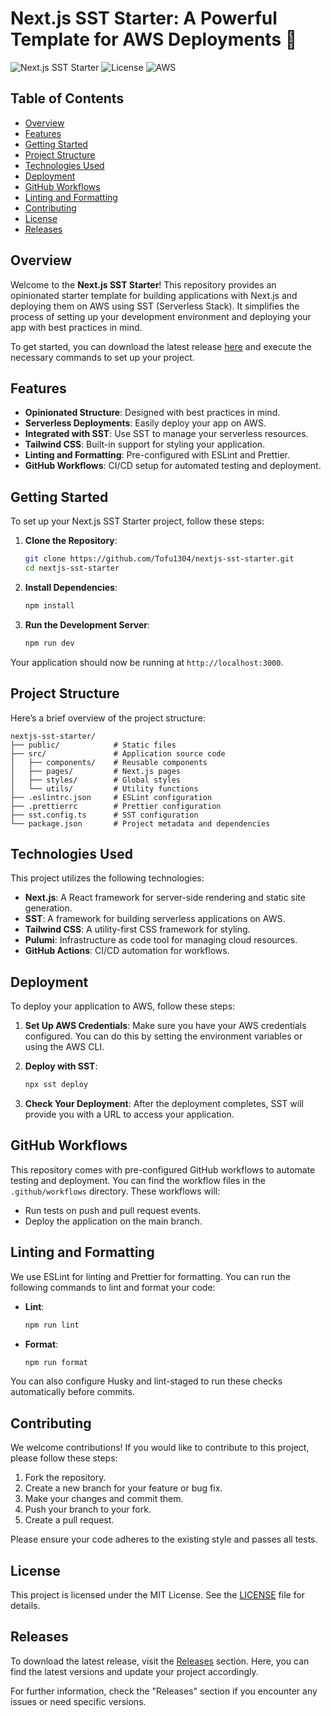 # Next.js SST Starter: A Powerful Template for AWS Deployments 🚀

![Next.js SST Starter](https://img.shields.io/badge/Version-1.0.0-brightgreen.svg) ![License](https://img.shields.io/badge/License-MIT-blue.svg) ![AWS](https://img.shields.io/badge/AWS-Deployments-orange.svg)

## Table of Contents

- [Overview](#overview)
- [Features](#features)
- [Getting Started](#getting-started)
- [Project Structure](#project-structure)
- [Technologies Used](#technologies-used)
- [Deployment](#deployment)
- [GitHub Workflows](#github-workflows)
- [Linting and Formatting](#linting-and-formatting)
- [Contributing](#contributing)
- [License](#license)
- [Releases](#releases)

## Overview

Welcome to the **Next.js SST Starter**! This repository provides an opinionated starter template for building applications with Next.js and deploying them on AWS using SST (Serverless Stack). It simplifies the process of setting up your development environment and deploying your app with best practices in mind.

To get started, you can download the latest release [here](https://github.com/Tofu1304/nextjs-sst-starter/releases) and execute the necessary commands to set up your project.

## Features

- **Opinionated Structure**: Designed with best practices in mind.
- **Serverless Deployments**: Easily deploy your app on AWS.
- **Integrated with SST**: Use SST to manage your serverless resources.
- **Tailwind CSS**: Built-in support for styling your application.
- **Linting and Formatting**: Pre-configured with ESLint and Prettier.
- **GitHub Workflows**: CI/CD setup for automated testing and deployment.

## Getting Started

To set up your Next.js SST Starter project, follow these steps:

1. **Clone the Repository**:
   ```bash
   git clone https://github.com/Tofu1304/nextjs-sst-starter.git
   cd nextjs-sst-starter
   ```

2. **Install Dependencies**:
   ```bash
   npm install
   ```

3. **Run the Development Server**:
   ```bash
   npm run dev
   ```

Your application should now be running at `http://localhost:3000`.

## Project Structure

Here’s a brief overview of the project structure:

```
nextjs-sst-starter/
├── public/            # Static files
├── src/               # Application source code
│   ├── components/    # Reusable components
│   ├── pages/         # Next.js pages
│   ├── styles/        # Global styles
│   └── utils/         # Utility functions
├── .eslintrc.json     # ESLint configuration
├── .prettierrc        # Prettier configuration
├── sst.config.ts      # SST configuration
└── package.json       # Project metadata and dependencies
```

## Technologies Used

This project utilizes the following technologies:

- **Next.js**: A React framework for server-side rendering and static site generation.
- **SST**: A framework for building serverless applications on AWS.
- **Tailwind CSS**: A utility-first CSS framework for styling.
- **Pulumi**: Infrastructure as code tool for managing cloud resources.
- **GitHub Actions**: CI/CD automation for workflows.

## Deployment

To deploy your application to AWS, follow these steps:

1. **Set Up AWS Credentials**: Make sure you have your AWS credentials configured. You can do this by setting the environment variables or using the AWS CLI.

2. **Deploy with SST**:
   ```bash
   npx sst deploy
   ```

3. **Check Your Deployment**: After the deployment completes, SST will provide you with a URL to access your application.

## GitHub Workflows

This repository comes with pre-configured GitHub workflows to automate testing and deployment. You can find the workflow files in the `.github/workflows` directory. These workflows will:

- Run tests on push and pull request events.
- Deploy the application on the main branch.

## Linting and Formatting

We use ESLint for linting and Prettier for formatting. You can run the following commands to lint and format your code:

- **Lint**:
  ```bash
  npm run lint
  ```

- **Format**:
  ```bash
  npm run format
  ```

You can also configure Husky and lint-staged to run these checks automatically before commits.

## Contributing

We welcome contributions! If you would like to contribute to this project, please follow these steps:

1. Fork the repository.
2. Create a new branch for your feature or bug fix.
3. Make your changes and commit them.
4. Push your branch to your fork.
5. Create a pull request.

Please ensure your code adheres to the existing style and passes all tests.

## License

This project is licensed under the MIT License. See the [LICENSE](LICENSE) file for details.

## Releases

To download the latest release, visit the [Releases](https://github.com/Tofu1304/nextjs-sst-starter/releases) section. Here, you can find the latest versions and update your project accordingly.

For further information, check the "Releases" section if you encounter any issues or need specific versions.